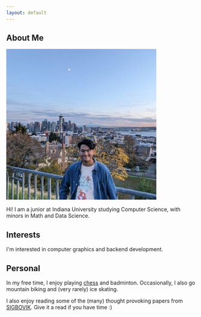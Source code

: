 ```yaml
---
layout: default
---
```


## About Me

<img class="profile-picture" src="mypic.jpg">

Hi! I am a junior at Indiana University studying Computer Science, with minors in Math and Data Science.

## Interests

I'm interested in computer graphics and backend development.

## Personal
In my free time, I enjoy playing [chess](https://www.chess.com/member/sparsh-n) and badminton. Occasionally, I also go mountain biking and (very rarely) ice skating.

I also enjoy reading some of the (many) thought provoking papers from [SIGBOVIK](https://www.sigbovik.org). Give it a read if you have time :)

<!-- ## Publications

1. F.Bar, J.Doe: Effects of having a placeholder of a name
2. S.Holmes, J.Watson: Consequences of living with a sociopath in London

## Typography

This is a [link](http://google.com). Something *italics* and something **bold**.

Here is a table

Year | Award | Category
-----|-------|--------
2014 | Emmy  | Won Outstanding Lead Actor in a miniseries or a movie
2015 | BAFTA | Nominated for Best Leading Actor for Sherlock
2014 | Satellite | Won Best Actor miniseries or television film

Here is a horizontal rule

---

Here is a blockquote

> To a great mind, nothing is little

## References

* Foo Bar: Head of Department, Placeholder Names, Lorem
* John Doe: Associate Professor, Department of Computer Science, Ipsum
-->
